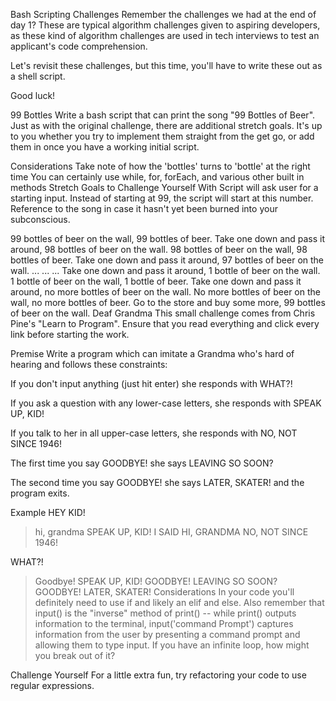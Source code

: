 Bash Scripting Challenges
Remember the challenges we had at the end of day 1? These are typical algorithm challenges given to aspiring developers, as these kind of algorithm challenges are used in tech interviews to test an applicant's code comprehension.

Let's revisit these challenges, but this time, you'll have to write these out as a shell script.

Good luck!

99 Bottles
Write a bash script that can print the song "99 Bottles of Beer". Just as with the original challenge, there are additional stretch goals. It's up to you whether you try to implement them straight from the get go, or add them in once you have a working initial script.

Considerations
Take note of how the 'bottles' turns to 'bottle' at the right time
You can certainly use while, for, forEach, and various other built in methods
Stretch Goals to Challenge Yourself With
Script will ask user for a starting input. Instead of starting at 99, the script will start at this number.
Reference to the song in case it hasn't yet been burned into your subconscious.

99 bottles of beer on the wall, 99 bottles of beer.
Take one down and pass it around, 98 bottles of beer on the wall.
98 bottles of beer on the wall, 98 bottles of beer.
Take one down and pass it around, 97 bottles of beer on the wall.
...
...
...
Take one down and pass it around, 1 bottle of beer on the wall.
1 bottle of beer on the wall, 1 bottle of beer.
Take one down and pass it around, no more bottles of beer on the wall.
No more bottles of beer on the wall, no more bottles of beer.
Go to the store and buy some more, 99 bottles of beer on the wall.
Deaf Grandma
This small challenge comes from Chris Pine's "Learn to Program". Ensure that you read everything and click every link before starting the work.

Premise
Write a program which can imitate a Grandma who's hard of hearing and follows these constraints:

If you don't input anything (just hit enter) she responds with WHAT?!

If you ask a question with any lower-case letters, she responds with SPEAK UP, KID!

If you talk to her in all upper-case letters, she responds with NO, NOT SINCE 1946!

The first time you say GOODBYE! she says LEAVING SO SOON?

The second time you say GOODBYE! she says LATER, SKATER! and the program exits.

Example
HEY KID!
> hi, grandma
SPEAK UP, KID!
> I SAID HI, GRANDMA
NO, NOT SINCE 1946!
>
WHAT?!
> Goodbye!
SPEAK UP, KID!
> GOODBYE!
LEAVING SO SOON?
> GOODBYE!
LATER, SKATER!
Considerations
In your code you'll definitely need to use if and likely an elif and else. Also remember that input() is the "inverse" method of print() -- while print() outputs information to the terminal, input('command Prompt') captures information from the user by presenting a command prompt and allowing them to type input. If you have an infinite loop, how might you break out of it?

Challenge Yourself
For a little extra fun, try refactoring your code to use regular expressions.